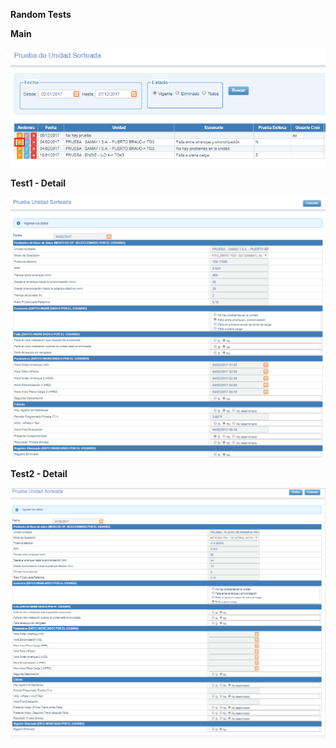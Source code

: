 **Random Tests**


**Main**

![Main](assets/01_Main.png)

**Test1 - Detail**

![Test1 - Detail](assets/02_Test1_Detail.png)

**Test2 - Detail**

![Test2 - Detail](assets/03_Test2_Detail.png)

